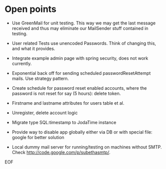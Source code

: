 Open points
===========

* Use GreenMail for unit testing. This way we may get the last message received and thus may eliminate our MailSender stuff contained in testing.

* User related Tests use unencoded Passwords. Think of changing this, and what it provides.

* Integrate example admin page with spring security, does not work currently.

* Exponential back off for sending scheduled passwordResetAttempt mails. Use strategy pattern.

* Create schedule for password reset enabled accounts, where the password is not reset for say (5 hours): delete token.

* Firstname and lastname attributes for users table et al.

* Unregister, delete account logic

* Migrate type SQL:timestamp to JodaTime instance

* Provide way to disable app globally either via DB or with special file: google for better solution

* Local dummy mail server for running/testing on machines without SMTP. Check http://code.google.com/p/subethasmtp/.

EOF
